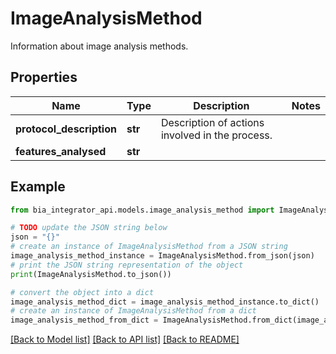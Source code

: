 # ImageAnalysisMethod

Information about image analysis methods.

## Properties

Name | Type | Description | Notes
------------ | ------------- | ------------- | -------------
**protocol_description** | **str** | Description of actions involved in the process. | 
**features_analysed** | **str** |  | 

## Example

```python
from bia_integrator_api.models.image_analysis_method import ImageAnalysisMethod

# TODO update the JSON string below
json = "{}"
# create an instance of ImageAnalysisMethod from a JSON string
image_analysis_method_instance = ImageAnalysisMethod.from_json(json)
# print the JSON string representation of the object
print(ImageAnalysisMethod.to_json())

# convert the object into a dict
image_analysis_method_dict = image_analysis_method_instance.to_dict()
# create an instance of ImageAnalysisMethod from a dict
image_analysis_method_from_dict = ImageAnalysisMethod.from_dict(image_analysis_method_dict)
```
[[Back to Model list]](../README.md#documentation-for-models) [[Back to API list]](../README.md#documentation-for-api-endpoints) [[Back to README]](../README.md)



